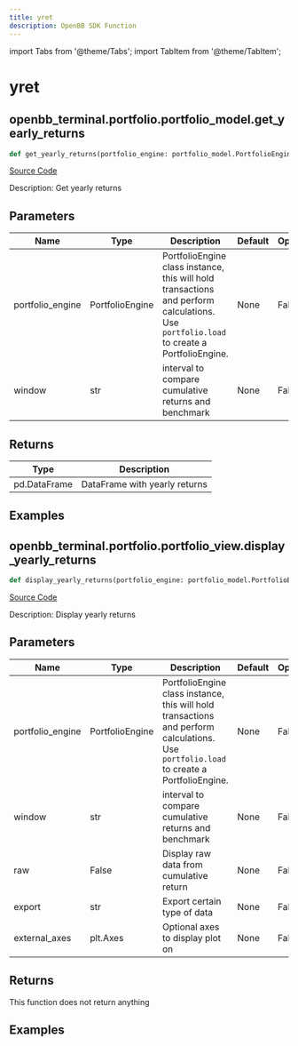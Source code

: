 ```yaml
---
title: yret
description: OpenBB SDK Function
---
```


import Tabs from '@theme/Tabs';
import TabItem from '@theme/TabItem';

# yret

<Tabs>
<TabItem value="model" label="Model" default>

## openbb_terminal.portfolio.portfolio_model.get_yearly_returns

```python title='openbb_terminal/portfolio/portfolio_model.py'
def get_yearly_returns(portfolio_engine: portfolio_model.PortfolioEngine, window: str) -> DataFrame
```
[Source Code](https://github.com/OpenBB-finance/OpenBBTerminal/tree/main/openbb_terminal/portfolio/portfolio_model.py#L2148)

Description: Get yearly returns

## Parameters

| Name | Type | Description | Default | Optional |
| ---- | ---- | ----------- | ------- | -------- |
| portfolio_engine | PortfolioEngine | PortfolioEngine class instance, this will hold transactions and perform calculations.<br/>Use `portfolio.load` to create a PortfolioEngine. | None | False |
| window | str | interval to compare cumulative returns and benchmark | None | False |

## Returns

| Type | Description |
| ---- | ----------- |
| pd.DataFrame | DataFrame with yearly returns |

## Examples



</TabItem>
<TabItem value="view" label="View">

## openbb_terminal.portfolio.portfolio_view.display_yearly_returns

```python title='openbb_terminal/portfolio/portfolio_view.py'
def display_yearly_returns(portfolio_engine: portfolio_model.PortfolioEngine, window: str, raw: bool, export: str, external_axes: Optional[matplotlib.axes._axes.Axes]) -> None
```
[Source Code](https://github.com/OpenBB-finance/OpenBBTerminal/tree/main/openbb_terminal/portfolio/portfolio_view.py#L376)

Description: Display yearly returns

## Parameters

| Name | Type | Description | Default | Optional |
| ---- | ---- | ----------- | ------- | -------- |
| portfolio_engine | PortfolioEngine | PortfolioEngine class instance, this will hold transactions and perform calculations.<br/>Use `portfolio.load` to create a PortfolioEngine. | None | False |
| window | str | interval to compare cumulative returns and benchmark | None | False |
| raw | False | Display raw data from cumulative return | None | False |
| export | str | Export certain type of data | None | False |
| external_axes | plt.Axes | Optional axes to display plot on | None | False |

## Returns

This function does not return anything

## Examples



</TabItem>
</Tabs>